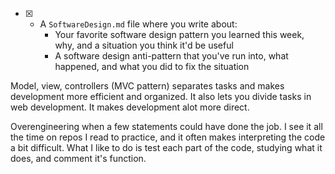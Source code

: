 * [x] - A `SoftwareDesign.md` file where you write about:
    - Your favorite software design pattern you learned this week, why, and a situation you think it'd be useful
    - A software design anti-pattern that you've run into, what happened, and what you did to fix the situation

Model, view, controllers (MVC pattern) separates tasks and makes development more efficient and organized. It also lets you divide tasks in web development. It makes development alot more direct. 

Overengineering when a few statements could have done the job. I see it all the time on repos I read to practice, and it often makes interpreting the code a bit difficult. What I like to do is test each part of the code, studying what it does, and comment it's function. 
